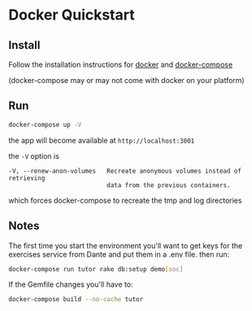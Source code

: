 # Docker Quickstart

## Install

Follow the installation instructions for
[docker](https://docs.docker.com/install/) and
[docker-compose](https://docs.docker.com/compose/install/)

(docker-compose may or may not come with docker on your platform)

## Run

``` bash
docker-compose up -V
```

the app will become available at `http://localhost:3001`

the `-V` option is

```
-V, --renew-anon-volumes   Recreate anonymous volumes instead of retrieving
                           data from the previous containers.
```
which forces docker-compose to recreate the tmp and log directories

## Notes

The first time you start the environment you'll want to
get keys for the exercises service from Dante and put them in
a .env file. then run:

```bash
docker-compose run tutor rake db:setup demo[soc]
```

If the Gemfile changes you'll have to:

```bash
docker-compose build --no-cache tutor
```
